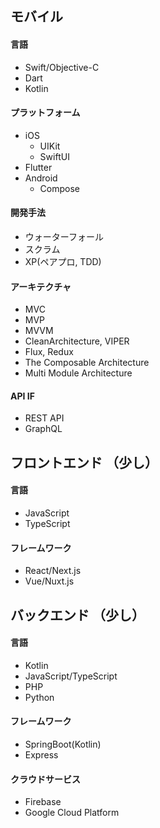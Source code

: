 ## モバイル

#### 言語

- Swift/Objective-C
- Dart
- Kotlin

#### プラットフォーム

- iOS
  - UIKit
  - SwiftUI
- Flutter
- Android
  - Compose

#### 開発手法

- ウォーターフォール
- スクラム
- XP(ペアプロ, TDD)

#### アーキテクチャ

- MVC
- MVP
- MVVM
- CleanArchitecture, VIPER
- Flux, Redux
- The Composable Architecture
- Multi Module Architecture

#### API IF

- REST API
- GraphQL

## フロントエンド （少し）

#### 言語

- JavaScript
- TypeScript

#### フレームワーク

- React/Next.js
- Vue/Nuxt.js

## バックエンド （少し）

#### 言語
  
- Kotlin
- JavaScript/TypeScript
- PHP
- Python

#### フレームワーク
  
- SpringBoot(Kotlin)
- Express

#### クラウドサービス

- Firebase
- Google Cloud Platform
